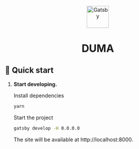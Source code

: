 <p align="center">
  <a href="https://www.gatsbyjs.com/?utm_source=starter&utm_medium=readme&utm_campaign=minimal-starter">
    <img alt="Gatsby" src="https://www.gatsbyjs.com/Gatsby-Monogram.svg" width="60" />
  </a>
</p>
<h1 align="center">
  DUMA
</h1>

## 🚀 Quick start

1.  **Start developing.**

    Install dependencies

    ```sh
    yarn
    ```

    Start the project

    ```sh
    gatsby develop -H 0.0.0.0
    ```

    The site will be available at http://localhost:8000.
